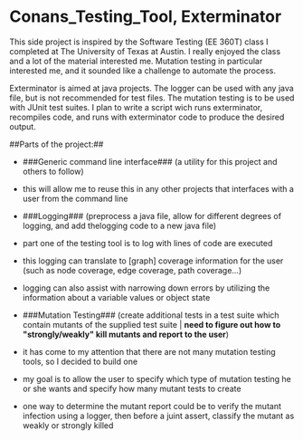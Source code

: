 # Conans_Testing_Tool, Exterminator

This side project is inspired by the Software Testing (EE 360T) class I completed at The University of Texas at Austin. I really enjoyed the class and a lot of the material interested me. Mutation testing in particular interested me, and it sounded like a challenge to automate the process.

Exterminator is aimed at java projects. The logger can be used with any java file, but is not recommended for test files. The mutation testing is to be used with JUnit test suites. I plan to write a script wich runs exterminator, recompiles code, and runs with exterminator code to produce the desired output.

##Parts of the project:##

* ###Generic command line interface###
(a utility for this project and others to follow)
 * this will allow me to reuse this in any other projects that interfaces with a user from the command line


* ###Logging###
(preprocess a java file, allow for different degrees of logging, and add thelogging code to a new java file)
 * part one of the testing tool is to log with lines of code are executed
 * this logging can translate to [graph] coverage information for the user (such as node coverage, edge coverage, path coverage...)
 * logging can also assist with narrowing down errors by utilizing the information about a variable values or object state


* ###Mutation Testing###
(create additional tests in a test suite which contain mutants of the supplied test suite | **need to figure out how to "strongly/weakly" kill mutants and report to the user**)
 * it has come to my attention that there are not many mutation testing tools, so I decided to build one
 * my goal is to allow the user to specify which type of mutation testing he or she wants and specify how many mutant tests to create
 * one way to determine the mutant report could be to verify the mutant infection using a logger, then before a juint assert, classify the mutant as weakly or strongly killed


